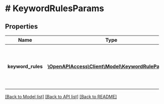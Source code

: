 # # KeywordRulesParams

## Properties

Name | Type | Description | Notes
------------ | ------------- | ------------- | -------------
**keyword_rules** | [**\OpenAPIAccess\Client\Model\KeywordRuleParams[]**](KeywordRuleParams.md) | &lt;strong&gt;Type:&lt;/strong&gt; KeywordRuleParams&lt;br/&gt; Keyword rule definitions. The minimum number of rule definitions is 1. The maximum number of rule definitions is 100. |

[[Back to Model list]](../../README.md#models) [[Back to API list]](../../README.md#endpoints) [[Back to README]](../../README.md)
